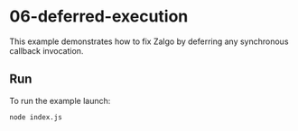# 06-deferred-execution

This example demonstrates how to fix Zalgo by deferring any synchronous callback
invocation.

## Run

To run the example launch:

```bash
node index.js
```
